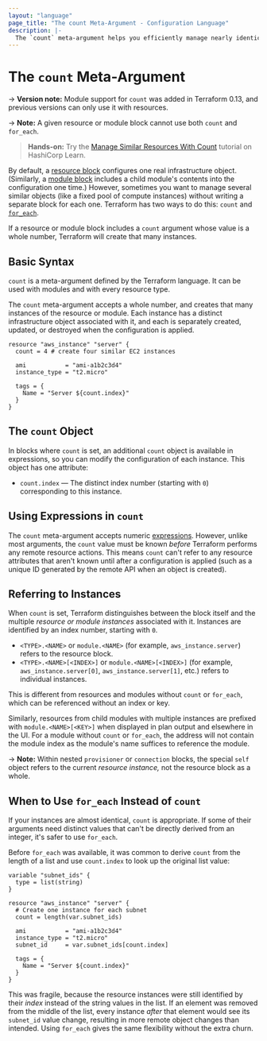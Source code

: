 ```yaml
---
layout: "language"
page_title: "The count Meta-Argument - Configuration Language"
description: |-
  The `count` meta-argument helps you efficiently manage nearly identical infrastructure resources without writing a separate block for each one.
---
```


# The `count` Meta-Argument

-> **Version note:** Module support for `count` was added in Terraform 0.13, and
previous versions can only use it with resources.

-> **Note:** A given resource or module block cannot use both `count` and `for_each`.

> **Hands-on:** Try the [Manage Similar Resources With Count](https://learn.hashicorp.com/tutorials/terraform/count?in=terraform/0-13&utm_source=WEBSITE&utm_medium=WEB_IO&utm_offer=ARTICLE_PAGE&utm_content=DOCS) tutorial on HashiCorp Learn.

By default, a [resource block](/docs/language/resources/syntax.html) configures one real
infrastructure object. (Similarly, a
[module block](/docs/language/modules/syntax.html) includes a
child module's contents into the configuration one time.)
However, sometimes you want to manage several similar objects (like a fixed
pool of compute instances) without writing a separate block for each one.
Terraform has two ways to do this:
`count` and [`for_each`](/docs/language/meta-arguments/for_each.html).

If a resource or module block includes a `count` argument whose value is a whole number,
Terraform will create that many instances.

## Basic Syntax

`count` is a meta-argument defined by the Terraform language. It can be used
with modules and with every resource type.

The `count` meta-argument accepts a whole number, and creates that many
instances of the resource or module. Each instance has a distinct infrastructure object
associated with it, and each is separately created,
updated, or destroyed when the configuration is applied.

```hcl
resource "aws_instance" "server" {
  count = 4 # create four similar EC2 instances

  ami           = "ami-a1b2c3d4"
  instance_type = "t2.micro"

  tags = {
    Name = "Server ${count.index}"
  }
}
```

## The `count` Object

In blocks where `count` is set, an additional `count` object is
available in expressions, so you can modify the configuration of each instance.
This object has one attribute:

- `count.index` — The distinct index number (starting with `0`) corresponding
  to this instance.

## Using Expressions in `count`

The `count` meta-argument accepts numeric [expressions](/docs/language/expressions/index.html).
However, unlike most arguments, the `count` value must be known
_before_ Terraform performs any remote resource actions. This means `count`
can't refer to any resource attributes that aren't known until after a
configuration is applied (such as a unique ID generated by the remote API when
an object is created).

## Referring to Instances

When `count` is set, Terraform distinguishes between the block itself
and the multiple _resource or module instances_ associated with it. Instances are
identified by an index number, starting with `0`.

- `<TYPE>.<NAME>` or `module.<NAME>` (for example, `aws_instance.server`) refers to the resource block.
- `<TYPE>.<NAME>[<INDEX>]` or `module.<NAME>[<INDEX>]` (for example, `aws_instance.server[0]`,
  `aws_instance.server[1]`, etc.) refers to individual instances.

This is different from resources and modules without `count` or `for_each`, which can be
referenced without an index or key.

Similarly, resources from child modules with multiple instances are prefixed
with `module.<NAME>[<KEY>]` when displayed in plan output and elsewhere in the UI.
For a module without `count` or `for_each`, the address will not contain
the module index as the module's name suffices to reference the module.

-> **Note:** Within nested `provisioner` or `connection` blocks, the special
`self` object refers to the current _resource instance,_ not the resource block
as a whole.

## When to Use `for_each` Instead of `count`

If your instances are almost identical, `count` is appropriate. If some
of their arguments need distinct values that can't be directly derived from an
integer, it's safer to use `for_each`.

Before `for_each` was available, it was common to derive `count` from the
length of a list and use `count.index` to look up the original list value:

```hcl
variable "subnet_ids" {
  type = list(string)
}

resource "aws_instance" "server" {
  # Create one instance for each subnet
  count = length(var.subnet_ids)

  ami           = "ami-a1b2c3d4"
  instance_type = "t2.micro"
  subnet_id     = var.subnet_ids[count.index]

  tags = {
    Name = "Server ${count.index}"
  }
}
```

This was fragile, because the resource instances were still identified by their
_index_ instead of the string values in the list. If an element was removed from
the middle of the list, every instance _after_ that element would see its
`subnet_id` value change, resulting in more remote object changes than intended.
Using `for_each` gives the same flexibility without the extra churn.
